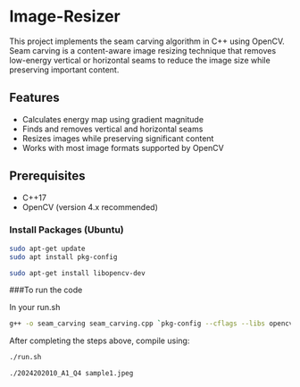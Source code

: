 # Image-Resizer


This project implements the seam carving algorithm in C++ using OpenCV. Seam carving is a content-aware image resizing technique that removes low-energy vertical or horizontal seams to reduce the image size while preserving important content.

## Features

- Calculates energy map using gradient magnitude
- Finds and removes vertical and horizontal seams
- Resizes images while preserving significant content
- Works with most image formats supported by OpenCV

## Prerequisites

- C++17 
- OpenCV (version 4.x recommended)

### Install Packages (Ubuntu)

```bash
sudo apt-get update
sudo apt install pkg-config
```
```bash
sudo apt-get install libopencv-dev
```

###To run the code

In your run.sh

```bash
g++ -o seam_carving seam_carving.cpp `pkg-config --cflags --libs opencv4`
```
After completing the steps above, compile using:

```bash
./run.sh
```
```bash
./2024202010_A1_Q4 sample1.jpeg
```
